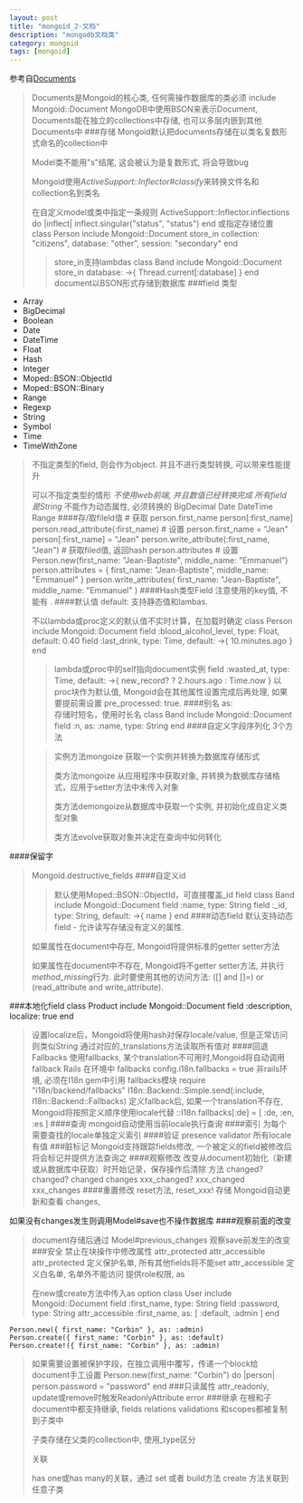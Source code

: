 ```yaml
---
layout: post
title: "mongoid_2-文档"
description: "mongodb文档类"
category: mongoid
tags: [mongoid]
---
```


参考自[Documents](http://mongoid.org/en/mongoid/docs/documents.html)

> Documents是Mongoid的核心类, 任何需操作数据库的类必须
	include Mongoid::Document
> MongoDB中使用BSON来表示Document, Documents能在独立的collections中存储, 也可以多层内嵌到其他Documents中
###存储
> Mongoid默认把documents存储在以类名复数形式命名的collection中
>
> Model类不能用"s"结尾, 这会被认为是复数形式, 将会导致bug
>
> Mongoid使用*ActiveSupport::Inflector#classify*来转换文件名和collection名到类名
>
> 在自定义model或类中指定一条规则
	ActiveSupport::Inflector.inflections do |inflect|
	  inflect.singular("status", "status")
	end
> 或指定存储位置
	class Person
	  include Mongoid::Document
	  store_in collection: "citizens", database: "other", session: "secondary"
	end
> > store_in支持lambdas
	class Band
	  include Mongoid::Document
	  store_in database: ->{ Thread.current[:database] }
	end
> document以BSON形式存储到数据库
###field
>类型
- Array
- BigDecimal
- Boolean
- Date
- DateTime
- Float
- Hash
- Integer
- Moped::BSON::ObjectId
- Moped::BSON::Binary
- Range
- Regexp
- String
- Symbol
- Time
- TimeWithZone
>

> 不指定类型的field, 则会作为object. 并且不进行类型转换, 可以带来性能提升
>
> 可以不指定类型的情形
	*不使用web前端,  并且数值已经转换完成*
	*所有field是String*
> 不能作为动态属性, 必须转换的
	BigDecimal
	Date
	DateTime
	Range
####存/取fileld值
> \# 获取
	person.first_name
	person[:first_name]
	person.read_attribute(:first_name)
> \# 设置
	person.first_name = "Jean"
	person[:first_name] = "Jean"
	person.write_attribute(:first_name, "Jean")
> \# 获取filed值, 返回hash
	person.attributes
> \# 设置
	Person.new(first_name: "Jean-Baptiste", middle_name: "Emmanuel")
	person.attributes = { first_name: "Jean-Baptiste", middle_name: "Emmanuel" }
	person.write_attributes( first_name: "Jean-Baptiste",  middle_name: "Emmanuel" )
####Hash类型Field
> 注意使用的key值, 不能有 .
####默认值
> default: 支持静态值和lambas.
>
> 不以lambda或proc定义的默认值不实时计算，在加载时确定
	class Person
	  include Mongoid::Document
	  field :blood_alcohol_level, type: Float, default: 0.40
	  field :last_drink, type: Time, default: ->{ 10.minutes.ago }
	end
> > lambda或proc中的self指向document实例
	field :wasted_at, type: Time, default: ->{ new_record? ? 2.hours.ago : Time.now }
> > 以proc块作为默认值, Mongoid会在其他属性设置完成后再处理, 如果要提前需设置 pre_processed: true.
####别名 as:  
> 存储时短名，使用时长名
	class Band
	  include Mongoid::Document
	  field :n, as: :name, type: String
	end
####自定义字段序列化
> 3个方法
>
> > 实例方法mongoize 获取一个实例并转换为数据库存储形式
> >
> > 类方法mongoize 从应用程序中获取对象, 并转换为数据库存储格式，应用于setter方法中未传入对象
> >
> > 类方法demongoize从数据库中获取一个实例, 并初始化成自定义类型对象
> >
> > 类方法evolve获取对象并决定在查询中如何转化
>
####保留字
> Mongoid.destructive_fields
####自定义id
> > 默认使用Moped::BSON::ObjectId，可直接覆盖\_id field
	class Band
	  include Mongoid::Document
	  field :name, type: String
	  field :_id, type: String, default: ->{ name }
	end
####动态field
> 默认支持动态field - 允许读写存储没有定义的属性.
>
> 如果属性在document中存在, Mongoid将提供标准的getter setter方法
>
> 如果属性在document中不存在, Mongoid将不getter setter方法, 并执行*method_missing*行为. 此时要使用其他的访问方法: (\[\] and \[\]=) or (read_attribute and write_attribute).
>
###本地化field
	class Product
	  include Mongoid::Document
	  field :description, localize: true
	end
> 设置localize后，Mongoid将使用hash对保存locale/value, 但是正常访问则类似String
> 通过对应的_translations方法读取所有值对
####回退Fallbacks
> 使用fallbacks, 某个translation不可用时,Mongoid将自动调用fallback
> Rails 在环境中
	fallbacks config.i18n.fallbacks = true
> 非rails环境, 必须在I18n gem中引用 fallbacks模块
	require "i18n/backend/fallbacks"
	I18n::Backend::Simple.send(:include, I18n::Backend::Fallbacks)
> 定义fallback后, 如果一个translation不存在,  Mongoid将按照定义顺序使用locale代替
	::I18n.fallbacks[:de] = [ :de, :en, :es ]
####查询
> mongoid自动使用当前locale执行查询
####索引
> 为每个需要查找的locale单独定义索引
####验证
> presence validator 所有locale有值
###脏标记
> Mongoid支持跟踪fields修改, 一个被定义的field被修改后将会标记并提供方法查询之
####观察修改
> 改变从document初始化（新建或从数据库中获取）时开始记录，保存操作后清除
> 方法 
	changed?
	changed?
	changed
	changes
	xxx_changed?
	xxx_changed
	xxx_changes
####重置修改
> reset方法, reset_xxx!
> 存储 Mongoid自动更新和查看 changes, 

如果没有changes发生则调用Model#save也不操作数据库
####观察前面的改变
> document存储后通过 Model#previous_changes 观察save前发生的改变
###安全
> 禁止在块操作中修改属性 attr_protected attr_accessible
	attr_protected 定义保护名单, 所有其他fields将不能set
	attr_accessible 定义白名单, 名单外不能访问
> 提供role权限, as
>
> 在new或create方法中传入as option
	class User
	  include Mongoid::Document
	  field :first_name, type: String
	  field :password, type: String
	  attr_accessible :first_name, as: [ :default, :admin ]
	end
	
	Person.new({ first_name: "Corbin" }, as: :admin)
	Person.create({ first_name: "Corbin" }, as: :default)
	Person.create!({ first_name: "Corbin" }, as: :admin)
> 如果需要设置被保护字段，在独立调用中覆写，传递一个block给document手工设置
	Person.new(first_name: "Corbin") do |person|
	  person.password = "password"
	end
###只读属性
> attr_readonly, update或remove时触发ReadonlyAttribute error 
###继承
> 在根和子document中都支持继承, fields relations validations 和scopes都被复制到子类中
>
> 子类存储在父类的collection中, 使用_type区分
>
> 关联
>
> has one或has many的关联，通过 set 或者 build方法 create 方法关联到任意子类